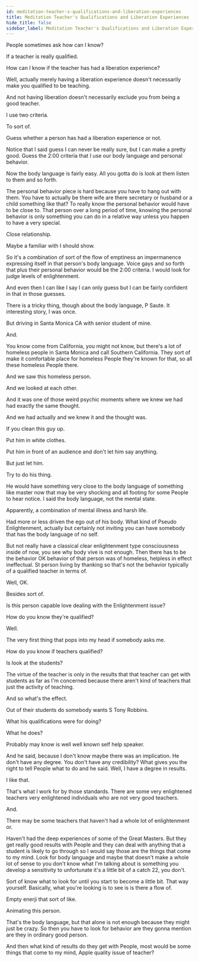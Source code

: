 ```yaml
---
id: meditation-teacher-s-qualifications-and-liberation-experiences
title: Meditation Teacher's Qualifications and Liberation Experiences
hide_title: false
sidebar_label: Meditation Teacher's Qualifications and Liberation Experiences
---
```

People sometimes ask how can I know?

If a teacher is really qualified.

How can I know if the teacher has had a liberation experience?

Well, actually merely having a liberation experience doesn't necessarily make you qualified to be teaching.

And not having liberation doesn't necessarily exclude you from being a good teacher.

I use two criteria.

To sort of.

Guess whether a person has had a liberation experience or not.

Notice that I said guess I can never be really sure, but I can make a pretty good. Guess the 2:00 criteria that I use our body language and personal behavior.

Now the body language is fairly easy. All you gotta do is look at them listen to them and so forth.

The personal behavior piece is hard because you have to hang out with them. You have to actually be there wife are there secretary or husband or a child something like that? To really know the personal behavior would have to be close to. That person over a long period of time, knowing the personal behavior is only something you can do in a relative way unless you happen to have a very special.

Close relationship.

Maybe a familiar with I should show.

So it's a combination of sort of the flow of emptiness an impermanence expressing itself in that person's body language. Voice gays and so forth that plus their personal behavior would be the 2:00 criteria. I would look for judge levels of enlightenment.

And even then I can like I say I can only guess but I can be fairly confident in that in those guesses.

There is a tricky thing, though about the body language, P Saute. It interesting story, I was once.

But driving in Santa Monica CA with senior student of mine.

And.

You know come from California, you might not know, but there's a lot of homeless people in Santa Monica and call Southern California. They sort of make it comfortable place for homeless People they're known for that, so all these homeless People there.

And we saw this homeless person.

And we looked at each other.

And it was one of those weird psychic moments where we knew we had had exactly the same thought.

And we had actually and we knew it and the thought was.

If you clean this guy up.

Put him in white clothes.

Put him in front of an audience and don't let him say anything.

But just let him.

Try to do his thing.

He would have something very close to the body language of something like master now that may be very shocking and all footing for some People to hear notice. I said the body language, not the mental state.

Apparently, a combination of mental illness and harsh life.

Had more or less driven the ego out of his body. What kind of Pseudo Enlightenment, actually but certainly not inviting you can have somebody that has the body language of no self.

But not really have a classical clear enlightenment type consciousness inside of now, you see why body vive is not enough. Then there has to be the behavior OK behavior of that person was of homeless, helpless in effect ineffectual. St person living by thanking so that's not the behavior typically of a qualified teacher in terms of.

Well, OK.

Besides sort of.

Is this person capable love dealing with the Enlightenment issue?

How do you know they're qualified?

Well.

The very first thing that pops into my head if somebody asks me.

How do you know if teachers qualified?

Is look at the students?

The virtue of the teacher is only in the results that that teacher can get with students as far as I'm concerned because there aren't kind of teachers that just the activity of teaching.

And so what's the effect.

Out of their students do somebody wants S Tony Robbins.

What his qualifications were for doing?

What he does?

Probably may know is well well known self help speaker.

And he said, because I don't know maybe there was an implication. He don't have any degree. You don't have any credibility? What gives you the right to tell People what to do and he said. Well, I have a degree in results.

I like that.

That's what I work for by those standards. There are some very enlightened teachers very enlightened individuals who are not very good teachers.

And.

There may be some teachers that haven't had a whole lot of enlightenment or.

Haven't had the deep experiences of some of the Great Masters. But they get really good results with People and they can deal with anything that a student is likely to go through so I would say those are the things that come to my mind. Look for body language and maybe that doesn't make a whole lot of sense to you don't know what I'm talking about is something you develop a sensitivity to unfortunate it's a little bit of a catch 22, you don't.

Sort of know what to look for until you start to become a little bit. That way yourself. Basically, what you're looking is to see is is there a flow of.

Empty enerji that sort of like.

Animating this person.

That's the body language, but that alone is not enough because they might just be crazy. So then you have to look for behavior are they gonna mention are they in ordinary good person.

And then what kind of results do they get with People, most would be some things that come to my mind, Apple quality issue of teacher?

